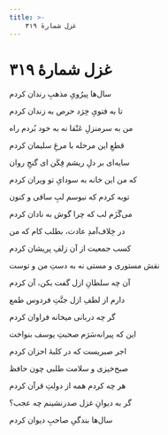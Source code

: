 ```yaml
---
title: >-
    غزل شمارهٔ ۳۱۹
---
```

# غزل شمارهٔ ۳۱۹

<div class="b" id="bn1"><div class="m1"><p>سال‌ها پیرُویِ مذهبِ رندان کردم</p></div>
<div class="m2"><p>تا به فتویِ خِرَد حرص به زندان کردم</p></div></div>
<div class="b" id="bn2"><div class="m1"><p>من به سرمنزلِ عَنْقا نه به خود بُردم راه</p></div>
<div class="m2"><p>قطعِ این مرحله با مرغِ سلیمان کردم</p></div></div>
<div class="b" id="bn3"><div class="m1"><p>سایه‌ای بر دلِ ریشم فِکَن ای گنجِ روان</p></div>
<div class="m2"><p>که من این خانه به سودایِ تو ویران کردم</p></div></div>
<div class="b" id="bn4"><div class="m1"><p>توبه کردم که نبوسم لبِ ساقی و کنون</p></div>
<div class="m2"><p>می‌گَزَم لب که چرا گوش به نادان کردم</p></div></div>
<div class="b" id="bn5"><div class="m1"><p>در خِلاف‌آمدِ عادت، بطلب کام که من</p></div>
<div class="m2"><p>کسب جمعیت از آن زلفِ پریشان کردم</p></div></div>
<div class="b" id="bn6"><div class="m1"><p>نقش مستوری و مستی نه به دستِ من و توست</p></div>
<div class="m2"><p>آن چه سلطانِ ازل گفت بکن، آن کردم</p></div></div>
<div class="b" id="bn7"><div class="m1"><p>دارم از لطفِ ازل جنَّتِ فردوس طمع</p></div>
<div class="m2"><p>گر چه دربانی میخانه فراوان کردم</p></div></div>
<div class="b" id="bn8"><div class="m1"><p>این که پیرانه‌سَرَم صحبتِ یوسف بنواخت</p></div>
<div class="m2"><p>اجر صبریست که در کلبهٔ احزان کردم</p></div></div>
<div class="b" id="bn9"><div class="m1"><p>صبح‌خیزی و سلامت طلبی چون حافظ</p></div>
<div class="m2"><p>هر چه کردم همه از دولتِ قرآن کردم</p></div></div>
<div class="b" id="bn10"><div class="m1"><p>گر به دیوانِ غزل صدرنشینم چه عجب؟</p></div>
<div class="m2"><p>سال‌ها بندگیِ صاحبِ دیوان کردم</p></div></div>